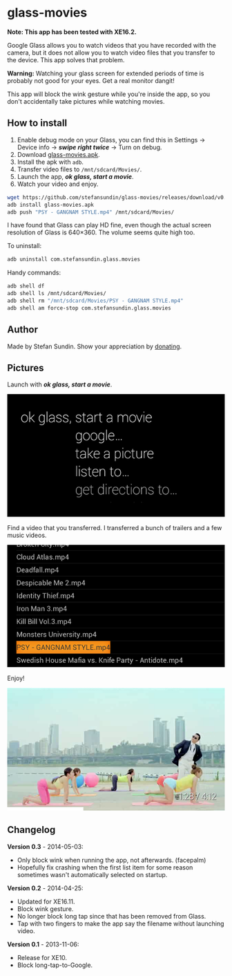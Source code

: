 # glass-movies

**Note: This app has been tested with XE16.2.**

Google Glass allows you to watch videos that you have recorded with the camera, but it does not allow you to watch video files that you transfer to the device. This app solves that problem.

**Warning:** Watching your glass screen for extended periods of time is probably not good for your eyes. Get a real monitor dangit!

This app will block the wink gesture while you're inside the app, so you don't accidentally take pictures while watching movies.


## How to install

1. Enable debug mode on your Glass, you can find this in Settings → Device info → ___swipe right twice___ → Turn on debug.
2. Download [glass-movies.apk](https://github.com/stefansundin/glass-movies/releases/download/v0.3/glass-movies.apk).
3. Install the apk with `adb`.
4. Transfer video files to `/mnt/sdcard/Movies/`.
5. Launch the app, ___ok glass, start a movie___.
6. Watch your video and enjoy.

```bash
wget https://github.com/stefansundin/glass-movies/releases/download/v0.3/glass-movies.apk
adb install glass-movies.apk
adb push "PSY - GANGNAM STYLE.mp4" /mnt/sdcard/Movies/
```

I have found that Glass can play HD fine, even though the actual screen resolution of Glass is 640×360. The volume seems quite high too.

To uninstall:
```bash
adb uninstall com.stefansundin.glass.movies
```

Handy commands:
```bash
adb shell df
adb shell ls /mnt/sdcard/Movies/
adb shell rm "/mnt/sdcard/Movies/PSY - GANGNAM STYLE.mp4"
adb shell am force-stop com.stefansundin.glass.movies
```


## Author

Made by Stefan Sundin. Show your appreciation by [donating](http://stefansundin.com/donate).


## Pictures

Launch with ___ok glass, start a movie___.

![](/doc/screen1.png "ok glass, start a movie")

Find a video that you transferred. I transferred a bunch of trailers and a few music videos.

![](/doc/screen2.png "Launch a video")

Enjoy!

![](/doc/screen3.png "GANGNAM STYLE")


## Changelog

**Version 0.3** - 2014-05-03:
- Only block wink when running the app, not afterwards. (facepalm)
- Hopefully fix crashing when the first list item for some reason sometimes wasn't automatically selected on startup.

**Version 0.2** - 2014-04-25:
- Updated for XE16.11.
- Block wink gesture.
- No longer block long tap since that has been removed from Glass.
- Tap with two fingers to make the app say the filename without launching video.

**Version 0.1** - 2013-11-06:
- Release for XE10.
- Block long-tap-to-Google.
